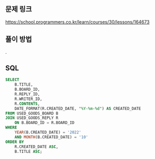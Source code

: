 ## 문제 링크
https://school.programmers.co.kr/learn/courses/30/lessons/164673

## 풀이 방법
.

## SQL
```sql
SELECT 
    B.TITLE, 
    B.BOARD_ID, 
    R.REPLY_ID, 
    R.WRITER_ID, 
    R.CONTENTS, 
    DATE_FORMAT(R.CREATED_DATE, "%Y-%m-%d") AS CREATED_DATE
FROM USED_GOODS_BOARD B
JOIN USED_GOODS_REPLY R 
    ON B.BOARD_ID = R.BOARD_ID
WHERE 
    YEAR(B.CREATED_DATE) = '2022'
    AND MONTH(B.CREATED_DATE) = '10'
ORDER BY 
    R.CREATED_DATE ASC, 
    B.TITLE ASC;
```